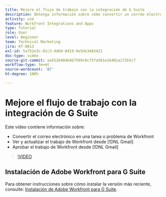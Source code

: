 ```yaml
---
title: Mejore el flujo de trabajo con la integración de G Suite
description: Obtenga información sobre cómo convertir un correo electrónico en una tarea o un problema de [!DNL Workfront] , ver y actualizar trabajo de Gmail con  [!DNL Workfront]  y aprobar trabajo de Gmail con  [!DNL Workfront] .
activity: use
feature: Workfront Integrations and Apps
type: Tutorial
role: User
level: Beginner
team: Technical Marketing
jira: KT-8813
exl-id: 5a752e3c-81c3-4db9-8419-0e5de3483421
doc-type: video
source-git-commit: aa552b484b467509c0c75fa581e16401a172b5c7
workflow-type: tm+mt
source-wordcount: '87'
ht-degree: 100%

---
```


# Mejore el flujo de trabajo con la integración de G Suite

Este vídeo contiene información sobre:

* Convertir el correo electrónico en una tarea o problema de Workfront
* Ver y actualizar el trabajo de Workfront desde [!DNL Gmail]
* Aprobar el trabajo de Workfront desde [!DNL Gmail]

>[!VIDEO](https://video.tv.adobe.com/v/335114/?quality=12&learn=on)

## Instalación de Adobe Workfront para G Suite

Para obtener instrucciones sobre cómo instalar la versión más reciente, consulte: [Instalación de Adobe Workfront para G Suite](https://experienceleague.adobe.com/docs/workfront/using/adobe-workfront-integrations/workfront-for-g-suite/install-workfront-for-gsuite.html?lang=es).
